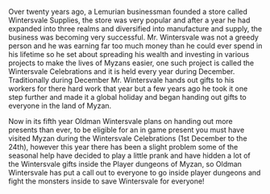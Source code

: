 Over twenty years ago, a Lemurian businessman founded a store called Wintersvale Supplies, the store was very popular and after a year he had expanded into three realms and diversified into manufacture and supply, the business was becoming very successful. Mr. Wintersvale was not a greedy person and he was earning far too much money than he could ever spend in his lifetime so he set about spreading his wealth and investing in various projects to make the lives of Myzans easier, one such project is called the Wintersvale Celebrations and it is held every year during December. Traditionally during December Mr. Wintersvale hands out gifts to his workers for there hard work that year but a few years ago he took it one step further and made it a global holiday and began handing out gifts to everyone in the land of Myzan.  
  
Now in its fifth year Oldman Wintersvale plans on handing out more presents than ever, to be eligible for an in game present you must have visited Myzan during the Wintersvale Celebrations (1st December to the 24th), however this year there has been a slight problem some of the seasonal help have decided to play a little prank and have hidden a lot of the Wintersvale gifts inside the Player dungeons of Myzan, so Oldman Wintersvale has put a call out to everyone to go inside player dungeons and fight the monsters inside to save Wintersvale for everyone!